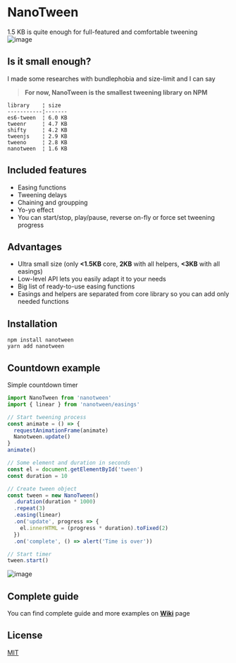 # NanoTween

1.5 KB is quite enough for full-featured and comfortable tweening  
![image](https://user-images.githubusercontent.com/4208480/34745457-a234e4b4-f5a1-11e7-8565-920006935cb4.png)

## Is it small enough?

I made some researches with bundlephobia and size-limit and I can say 
> **For now, NanoTween is the smallest tweening library on NPM**
```
library    ¦ size
-----------¦-------
es6-tween  ¦ 6.0 KB
tweenr     ¦ 4.7 KB
shifty     ¦ 4.2 KB
tweenjs    ¦ 2.9 KB
tweeno     ¦ 2.8 KB
nanotween  ¦ 1.6 KB
```
## Included features

* Easing functions
* Tweening delays
* Chaining and groupping
* Yo-yo effect
* You can start/stop, play/pause, reverse on-fly or force set tweening progress

## Advantages

* Ultra small size (only **<1.5KB** core, **2KB** with all helpers, **<3KB** with all easings)
* Low-level API lets you easily adapt it to your needs
* Big list of ready-to-use easing functions
* Easings and helpers are separated from core library so you can add only needed functions

## Installation

```
npm install nanotween
yarn add nanotween
```

## Countdown example

Simple countdown timer

```javascript
import NanoTween from 'nanotween'
import { linear } from 'nanotween/easings'

// Start tweening process
const animate = () => {
  requestAnimationFrame(animate)
  Nanotween.update()
}
animate()

// Some element and duration in seconds
const el = document.getElementById('tween')
const duration = 10

// Create tween object
const tween = new NanoTween()
  .duration(duration * 1000)
  .repeat(3)
  .easing(linear)
  .on('update', progress => {
    el.innerHTML = (progress * duration).toFixed(2)
  })
  .on('complete', () => alert('Time is over'))

// Start timer
tween.start()
```

![image](https://user-images.githubusercontent.com/4208480/34684662-e8f51e8c-f4b6-11e7-8106-3160aa031259.png)

## Complete guide

You can find complete guide and more examples on **[Wiki](https://github.com/Kelin2025/nanotween/wiki)** page

## License

[MIT](https://github.com/Kelin2025/nanotween/blob/master/LICENSE)
